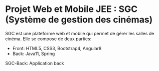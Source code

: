 # Projet Web et Mobile JEE : SGC (Système de gestion des cinémas)
SGC est une plateforme web et mobile qui permet de gérer les salles de cinéma.
Elle se compose de deux parties:
- Front: HTML5, CSS3, Bootstrap4, Angular8
- Back: Java11, Spring

SGC-Back: Application back 
